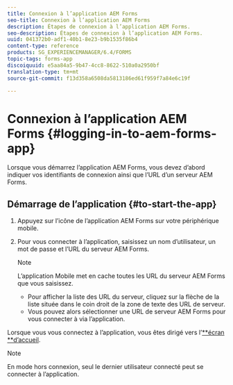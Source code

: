 ```yaml
---
title: Connexion à l’application AEM Forms
seo-title: Connexion à l’application AEM Forms
description: Étapes de connexion à l’application AEM Forms.
seo-description: Étapes de connexion à l’application AEM Forms.
uuid: 041372b0-adf1-40b1-8e23-b9b1535f86b4
content-type: reference
products: SG_EXPERIENCEMANAGER/6.4/FORMS
topic-tags: forms-app
discoiquuid: e5aa84a5-9b47-4cc8-8622-510a0a2950bf
translation-type: tm+mt
source-git-commit: f13d358a6508da5813186ed61f959f7a84e6c19f

---
```



# Connexion à l’application AEM Forms {#logging-in-to-aem-forms-app}

Lorsque vous démarrez l’application AEM Forms, vous devez d’abord indiquer vos identifiants de connexion ainsi que l’URL d’un serveur AEM Forms.

## Démarrage de l’application {#to-start-the-app}

1. Appuyez sur l’icône de l’application AEM Forms sur votre périphérique mobile.
1. Pour vous connecter à l’application, saisissez un nom d’utilisateur, un mot de passe et l’URL du serveur AEM Forms.

   >[!NOTE]
   >
   >L’application Mobile met en cache toutes les URL du serveur AEM Forms que vous saisissez.
   >
   >* Pour afficher la liste des URL du serveur, cliquez sur la flèche de la liste située dans le coin droit de la zone de texte des URL de serveur.
   >* Vous pouvez alors sélectionner une URL de serveur AEM Forms pour vous connecter à via l’application.


Lorsque vous vous connectez à l’application, vous êtes dirigé vers l’[**écran **d’accueil](/help/forms/using/home-screen.md).

>[!NOTE]
>
>En mode hors connexion, seul le dernier utilisateur connecté peut se connecter à l’application.
